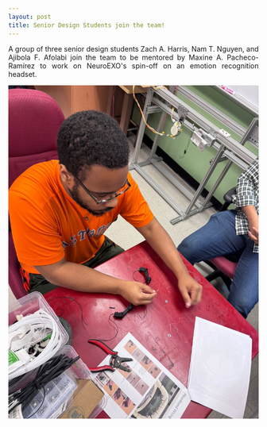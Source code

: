 ```yaml
---
layout: post
title: Senior Design Students join the team!
---
```


<p align="justify"> A group of three senior design students Zach A. Harris, Nam T. Nguyen, and Ajibola F. Afolabi
join the team to be mentored by Maxine A. Pacheco-Ramírez to work on NeuroEXO's spin-off on an emotion recognition
headset. </p>

<div style="text-align:center"><img src="/photos/SD_Emotion.jpg" width="600" /></div>
